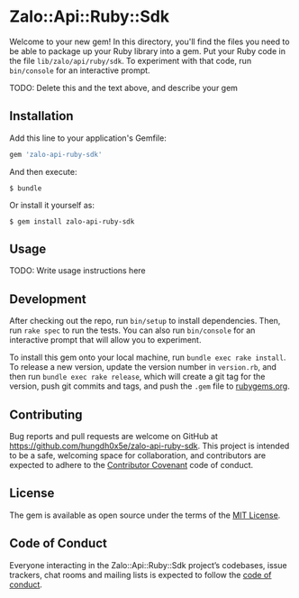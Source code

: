# Zalo::Api::Ruby::Sdk

Welcome to your new gem! In this directory, you'll find the files you need to be able to package up your Ruby library into a gem. Put your Ruby code in the file `lib/zalo/api/ruby/sdk`. To experiment with that code, run `bin/console` for an interactive prompt.

TODO: Delete this and the text above, and describe your gem

## Installation

Add this line to your application's Gemfile:

```ruby
gem 'zalo-api-ruby-sdk'
```

And then execute:

    $ bundle

Or install it yourself as:

    $ gem install zalo-api-ruby-sdk

## Usage

TODO: Write usage instructions here

## Development

After checking out the repo, run `bin/setup` to install dependencies. Then, run `rake spec` to run the tests. You can also run `bin/console` for an interactive prompt that will allow you to experiment.

To install this gem onto your local machine, run `bundle exec rake install`. To release a new version, update the version number in `version.rb`, and then run `bundle exec rake release`, which will create a git tag for the version, push git commits and tags, and push the `.gem` file to [rubygems.org](https://rubygems.org).

## Contributing

Bug reports and pull requests are welcome on GitHub at https://github.com/hungdh0x5e/zalo-api-ruby-sdk. This project is intended to be a safe, welcoming space for collaboration, and contributors are expected to adhere to the [Contributor Covenant](http://contributor-covenant.org) code of conduct.

## License

The gem is available as open source under the terms of the [MIT License](https://opensource.org/licenses/MIT).

## Code of Conduct

Everyone interacting in the Zalo::Api::Ruby::Sdk project’s codebases, issue trackers, chat rooms and mailing lists is expected to follow the [code of conduct](https://github.com/hungdh0x5e/zalo-api-ruby-sdk/blob/master/CODE_OF_CONDUCT.md).
